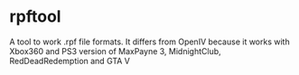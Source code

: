 # rpftool


A tool to work .rpf file formats. It differs from OpenIV because it works with Xbox360 and PS3 version of MaxPayne 3, MidnightClub, RedDeadRedemption and GTA V

